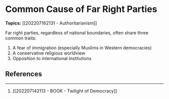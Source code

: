 # Common Cause of Far Right Parties
**Topics:** [[202207162131 - Authoritarianism]]

Far right parties, regardless of national boundaries, often share three common traits:

1. A fear of immigration (especially Muslims in Western democracies)
2. A conservative religious worldview
3. Opposition to international institutions

## References
---
1. [[202207142113 - BOOK - Twilight of Democracy]]